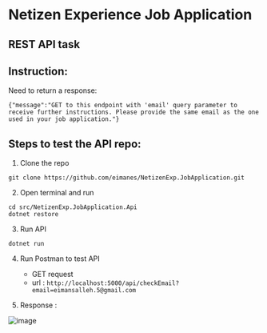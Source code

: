 # Netizen Experience Job Application
## REST API task

## Instruction:
Need to return a response:
```
{"message":"GET to this endpoint with 'email' query parameter to receive further instructions. Please provide the same email as the one used in your job application."}
```

## Steps to test the API repo:

1. Clone the repo
```
git clone https://github.com/eimanes/NetizenExp.JobApplication.git
```

2. Open terminal and run
```
cd src/NetizenExp.JobApplication.Api
dotnet restore
```

3. Run API
```
dotnet run
```

4. Run Postman to test API
   - GET request
   - url : `http://localhost:5000/api/checkEmail?email=eimansalleh.5@gmail.com`

5. Response :

![image](https://github.com/eimanes/NetizenExp.JobApplication/assets/80232250/2e0a25ed-42ac-40c7-b94c-e50c77e8b808)
